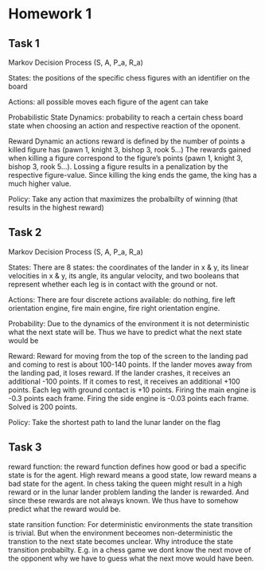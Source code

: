 # Homework 1

## Task 1 
Markov Decision Process (S, A, P_a, R_a)

States: the positions of the specific chess figures with an identifier on the board

Actions: all possible moves each figure of the agent can take

Probabilistic State Dynamics: probability to reach a certain chess board state when choosing an action and respective reaction of the oponent.

Reward Dynamic an actions reward is defined by the number of points a killed figure has (pawn 1, knight 3, bishop 3, rook 5…)
The rewards gained when killing a figure correspond to the figure’s points (pawn 1, knight 3, bishop 3, rook 5…). Lossing a figure results in a penalization by the respective figure-value. Since killing the king ends the game, the king has a much higher value.

Policy: Take any action that maximizes the probalbilty of winning (that results in the highest reward)

## Task 2
Markov Decision Process (S, A, P_a, R_a)

States: 
There are 8 states: the coordinates of the lander in x & y, its linear velocities in x & y, its angle, its angular velocity, and two booleans that represent whether each leg is in contact with the ground or not.

Actions: There are four discrete actions available: do nothing, fire left orientation engine, fire main engine, fire right orientation engine.

Probability: Due to the dynamics of the environment it is not deterministic what the next state will be. Thus we have to predict what the next state would be

Reward: Reward for moving from the top of the screen to the landing pad and coming to rest is about 100-140 points. If the lander moves away from the landing pad, it loses reward. If the lander crashes, it receives an additional -100 points. If it comes to rest, it receives an additional +100 points. Each leg with ground contact is +10 points. Firing the main engine is -0.3 points each frame. Firing the side engine is -0.03 points each frame. Solved is 200 points.

Policy: Take the shortest path to land the lunar lander on the flag

## Task 3 
reward function: the reward function defines how good or bad a specific state is for the agent. High reward means a good state, low reward means a bad state for the agent. In chess taking the queen might result in a high reward or in the lunar lander problem landing the lander is rewarded. And since these rewards are not always known. We thus have to somehow predict what the reward would be.

state ransition function: For deterministic environments the state transition is trivial. But when the environment beceomes non-deterministic the transtion to the next state becomes unclear. Why introduce the state transition probabilty. E.g. in a chess game we dont know the next move of the opponent why we have to guess what the next move would have been.
